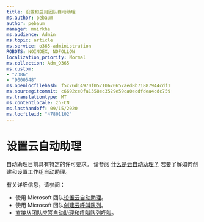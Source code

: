 ```yaml
---
title: 设置和启用团队自动助理
ms.author: pebaum
author: pebaum
manager: mnirkhe
ms.audience: Admin
ms.topic: article
ms.service: o365-administration
ROBOTS: NOINDEX, NOFOLLOW
localization_priority: Normal
ms.collection: Adm_O365
ms.custom:
- "2386"
- "9000548"
ms.openlocfilehash: f5c76d14970f05710670657aed8b71887944cdf1
ms.sourcegitcommit: c6692ce0fa1358ec3529e59ca0ecdfdea4cdc759
ms.translationtype: MT
ms.contentlocale: zh-CN
ms.lasthandoff: 09/15/2020
ms.locfileid: "47801102"
---
```

# <a name="set-up-a-cloud-auto-attendant"></a>设置云自动助理

自动助理目前具有特定的许可要求。 请参阅 [什么是云自动助理？](https://docs.microsoft.com/microsoftteams/what-are-phone-system-auto-attendants) 若要了解如何创建和设置工作组自动助理。 

有关详细信息，请参阅：

- 使用 Microsoft 团队[设置云自动助理](https://docs.microsoft.com/microsoftteams/create-a-phone-system-auto-attendant)。 
- 使用 Microsoft 团队[创建云呼叫队列](https://docs.microsoft.com/microsoftteams/create-a-phone-system-call-queue)。 
- [直接从团队应答自动助理和呼叫队列呼叫](https://docs.microsoft.com/microsoftteams/answer-auto-attendant-and-call-queue-calls)。 